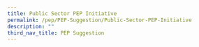 ```yaml
---
title: Public Sector PEP Initiative
permalink: /pep/PEP-Suggestion/Public-Sector-PEP-Initiative
description: ""
third_nav_title: PEP Suggestion
---
```

